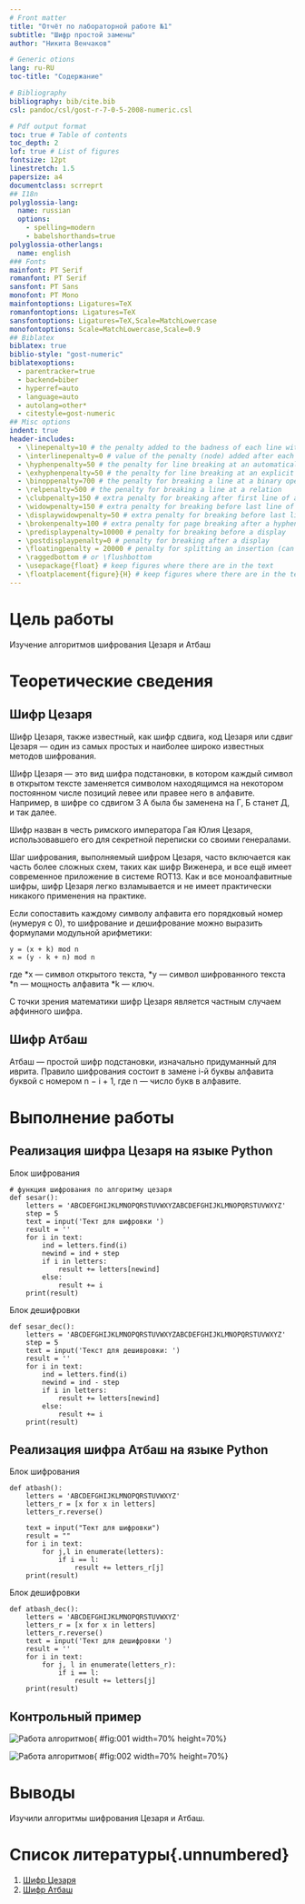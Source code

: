 ```yaml
---
# Front matter
title: "Отчёт по лабораторной работе №1"
subtitle: "Шифр простой замены"
author: "Никита Венчаков"

# Generic otions
lang: ru-RU
toc-title: "Содержание"

# Bibliography
bibliography: bib/cite.bib
csl: pandoc/csl/gost-r-7-0-5-2008-numeric.csl

# Pdf output format
toc: true # Table of contents
toc_depth: 2
lof: true # List of figures
fontsize: 12pt
linestretch: 1.5
papersize: a4
documentclass: scrreprt
## I18n
polyglossia-lang:
  name: russian
  options:
	- spelling=modern
	- babelshorthands=true
polyglossia-otherlangs:
  name: english
### Fonts
mainfont: PT Serif
romanfont: PT Serif
sansfont: PT Sans
monofont: PT Mono
mainfontoptions: Ligatures=TeX
romanfontoptions: Ligatures=TeX
sansfontoptions: Ligatures=TeX,Scale=MatchLowercase
monofontoptions: Scale=MatchLowercase,Scale=0.9
## Biblatex
biblatex: true
biblio-style: "gost-numeric"
biblatexoptions:
  - parentracker=true
  - backend=biber
  - hyperref=auto
  - language=auto
  - autolang=other*
  - citestyle=gost-numeric
## Misc options
indent: true
header-includes:
  - \linepenalty=10 # the penalty added to the badness of each line within a paragraph (no associated penalty node) Increasing the value makes tex try to have fewer lines in the paragraph.
  - \interlinepenalty=0 # value of the penalty (node) added after each line of a paragraph.
  - \hyphenpenalty=50 # the penalty for line breaking at an automatically inserted hyphen
  - \exhyphenpenalty=50 # the penalty for line breaking at an explicit hyphen
  - \binoppenalty=700 # the penalty for breaking a line at a binary operator
  - \relpenalty=500 # the penalty for breaking a line at a relation
  - \clubpenalty=150 # extra penalty for breaking after first line of a paragraph
  - \widowpenalty=150 # extra penalty for breaking before last line of a paragraph
  - \displaywidowpenalty=50 # extra penalty for breaking before last line before a display math
  - \brokenpenalty=100 # extra penalty for page breaking after a hyphenated line
  - \predisplaypenalty=10000 # penalty for breaking before a display
  - \postdisplaypenalty=0 # penalty for breaking after a display
  - \floatingpenalty = 20000 # penalty for splitting an insertion (can only be split footnote in standard LaTeX)
  - \raggedbottom # or \flushbottom
  - \usepackage{float} # keep figures where there are in the text
  - \floatplacement{figure}{H} # keep figures where there are in the text
---
```


# Цель работы

Изучение алгоритмов шифрования Цезаря и Атбаш

# Теоретические сведения

## Шифр Цезаря

Шифр Цезаря, также известный, как шифр сдвига, код Цезаря или сдвиг Цезаря — один из самых простых и наиболее широко известных методов шифрования.

Шифр Цезаря — это вид шифра подстановки, в котором каждый символ в открытом тексте заменяется символом находящимся на некотором постоянном числе позиций левее или правее него в алфавите. Например, в шифре со сдвигом 3 А была бы заменена на Г, Б станет Д, и так далее.

Шифр назван в честь римского императора Гая Юлия Цезаря, использовавшего его для секретной переписки со своими генералами.

Шаг шифрования, выполняемый шифром Цезаря, часто включается как часть более сложных схем, таких как шифр Виженера, и все ещё имеет современное приложение в системе ROT13. Как и все моноалфавитные шифры, шифр Цезаря легко взламывается и не имеет практически никакого применения на практике.

Если сопоставить каждому символу алфавита его порядковый номер (нумеруя с 0), то шифрование и дешифрование можно выразить формулами модульной арифметики:

```
y = (x + k) mod n
x = (y - k + n) mod n
```

где
*x — символ открытого текста,
*y — символ шифрованного текста
*n — мощность алфавита
*k — ключ.

С точки зрения математики шифр Цезаря является частным случаем аффинного шифра.

## Шифр Атбаш

Атбаш — простой шифр подстановки, изначально придуманный для иврита. Правило шифрования состоит в замене i-й буквы алфавита буквой с номером n − i + 1, где n — число букв в алфавите.

# Выполнение работы

## Реализация шифра Цезаря на языке Python

Блок шифрования

```
# функция шифрования по алгоритму цезаря
def sesar():
    letters = 'ABCDEFGHIJKLMNOPQRSTUVWXYZABCDEFGHIJKLMNOPQRSTUVWXYZ'
    step = 5
    text = input('Тект для шифровки ')
    result = ''
    for i in text:
        ind = letters.find(i)
        newind = ind + step
        if i in letters:
            result += letters[newind]
        else:
            result += i
    print(result)
```

Блок дешифровки

```
def sesar_dec():
    letters = 'ABCDEFGHIJKLMNOPQRSTUVWXYZABCDEFGHIJKLMNOPQRSTUVWXYZ'
    step = 5
    text = input('Текст для дешивровки: ')
    result = ''
    for i in text:
        ind = letters.find(i)
        newind = ind - step
        if i in letters:
            result += letters[newind]
        else:
            result += i
    print(result)
```

## Реализация шифра Атбаш на языке Python

Блок шифрования

```
def atbash():
    letters = 'ABCDEFGHIJKLMNOPQRSTUVWXYZ'
    letters_r = [x for x in letters]
    letters_r.reverse()

    text = input("Тект для шифровки")
    result = ""
    for i in text:
        for j,l in enumerate(letters):
            if i == l:
                result += letters_r[j]
    print(result)
```

Блок дешифровки

```
def atbash_dec():
    letters = 'ABCDEFGHIJKLMNOPQRSTUVWXYZ'
    letters_r = [x for x in letters]
    letters_r.reverse()
    text = input('Тект для дешифровки ')
    result = ''
    for i in text:
        for j, l in enumerate(letters_r):
            if i == l:
                result += letters[j]
    print(result)
```

## Контрольный пример

![Работа алгоритмов](image/01.png){ #fig:001 width=70% height=70%}

![Работа алгоритмов](image/02.png){ #fig:002 width=70% height=70%}


# Выводы

Изучили алгоритмы шифрования Цезаря и Атбаш.

# Список литературы{.unnumbered}

1. [Шифр Цезаря](https://habr.com/ru/post/534058/)
2. [Шифр Атбаш](https://habr.com/ru/post/444176/)
